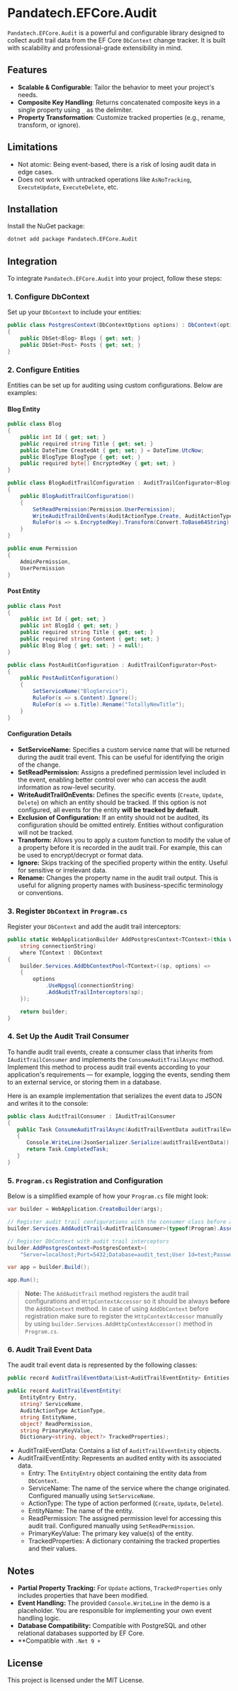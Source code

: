# Pandatech.EFCore.Audit

`Pandatech.EFCore.Audit` is a powerful and configurable library designed to collect audit trail data from the EF Core
`DbContext` change tracker. It is built with scalability and professional-grade extensibility in mind.

## Features

- **Scalable & Configurable**: Tailor the behavior to meet your project's needs.
- **Composite Key Handling**: Returns concatenated composite keys in a single property using `_` as the delimiter.
- **Property Transformation**: Customize tracked properties (e.g., rename, transform, or ignore).

## Limitations

- Not atomic: Being event-based, there is a risk of losing audit data in edge cases.
- Does not work with untracked operations like `AsNoTracking`, `ExecuteUpdate`, `ExecuteDelete`, etc.

## Installation

Install the NuGet package:

```bash
dotnet add package Pandatech.EFCore.Audit
```

## Integration

To integrate `Pandatech.EFCore.Audit` into your project, follow these steps:

### 1. Configure DbContext

Set up your `DbContext` to include your entities:

```csharp
public class PostgresContext(DbContextOptions options) : DbContext(options)
{
    public DbSet<Blog> Blogs { get; set; }
    public DbSet<Post> Posts { get; set; }
}
```

### 2. Configure Entities

Entities can be set up for auditing using custom configurations. Below are examples:

#### Blog Entity

```csharp
public class Blog
{
    public int Id { get; set; }
    public required string Title { get; set; }
    public DateTime CreatedAt { get; set; } = DateTime.UtcNow;
    public BlogType BlogType { get; set; }
    public required byte[] EncryptedKey { get; set; }
}

public class BlogAuditTrailConfiguration : AuditTrailConfigurator<Blog>
{
    public BlogAuditTrailConfiguration()
    {
        SetReadPermission(Permission.UserPermission);
        WriteAuditTrailOnEvents(AuditActionType.Create, AuditActionType.Update, AuditActionType.Delete);
        RuleFor(s => s.EncryptedKey).Transform(Convert.ToBase64String);
    }
}

public enum Permission
{
    AdminPermission,
    UserPermission
}
```

#### Post Entity

```csharp
public class Post
{
    public int Id { get; set; }
    public int BlogId { get; set; }
    public required string Title { get; set; }
    public required string Content { get; set; }
    public Blog Blog { get; set; } = null!;
}

public class PostAuditConfiguration : AuditTrailConfigurator<Post>
{
    public PostAuditConfiguration()
    {
        SetServiceName("BlogService");
        RuleFor(s => s.Content).Ignore();
        RuleFor(s => s.Title).Rename("TotallyNewTitle");
    }
}
```

#### Configuration Details

- **SetServiceName:** Specifies a custom service name that will be returned during the audit trail event. This can be
  useful for identifying the origin of the change.
- **SetReadPermission:** Assigns a predefined permission level included in the event, enabling better control over who
  can access the audit information as row-level security.
- **WriteAuditTrailOnEvents:** Defines the specific events (`Create`, `Update`, `Delete`) on which an entity should be
  tracked. If this option is not configured, all events for the entity **will be tracked by default**.
- **Exclusion of Configuration:** If an entity should not be audited, its configuration should be omitted entirely.
  Entities
  without configuration will not be tracked.
- **Transform:** Allows you to apply a custom function to modify the value of a property before it is recorded in the
  audit trail. For example, this can be used to encrypt/decrypt or format data.
- **Ignore:** Skips tracking of the specified property within the entity. Useful for sensitive or irrelevant data.
- **Rename:** Changes the property name in the audit trail output. This is useful for aligning property names with
  business-specific terminology or conventions.

### 3. Register `DbContext` in `Program.cs`

Register your `DbContext` and add the audit trail interceptors:

```csharp
public static WebApplicationBuilder AddPostgresContext<TContext>(this WebApplicationBuilder builder,
    string connectionString)
    where TContext : DbContext
{
    builder.Services.AddDbContextPool<TContext>((sp, options) =>
    {
        options
            .UseNpgsql(connectionString)
            .AddAuditTrailInterceptors(sp);
    });

    return builder;
}
```

### 4. Set Up the Audit Trail Consumer

To handle audit trail events, create a consumer class that inherits from `IAuditTrailConsumer` and implements the
`ConsumeAuditTrailAsync` method. Implement this method to process audit trail events according to your application's
requirements — for example, logging the events, sending them to an external service, or storing them in a database.

Here is an example implementation that serializes the event data to JSON and writes it to the console:

```csharp
public class AuditTrailConsumer : IAuditTrailConsumer
{
   public Task ConsumeAuditTrailAsync(AuditTrailEventData auditTrailEventData)
   {
      Console.WriteLine(JsonSerializer.Serialize(auditTrailEventData));
      return Task.CompletedTask;
   }
}
```

### 5. `Program.cs` Registration and Configuration

Below is a simplified example of how your `Program.cs` file might look:

```csharp
var builder = WebApplication.CreateBuilder(args);

// Register audit trail configurations with the consumer class before adding the DbContext
builder.Services.AddAuditTrail<AuditTrailConsumer>(typeof(Program).Assembly);

// Register DbContext with audit trail interceptors
builder.AddPostgresContext<PostgresContext>(
    "Server=localhost;Port=5432;Database=audit_test;User Id=test;Password=test;Pooling=true;");

var app = builder.Build();

app.Run();
```

> **Note:** The `AddAuditTrail` method registers the audit trail configurations and `HttpContextAccessor` so it should
> be always **before** the `AddDbContext` method. In case of using `AddDbContext` before registration make sure to
> register the `HttpContextAccessor` manually by using `builder.Services.AddHttpContextAccessor()` method in
`Program.cs`.

### 6. Audit Trail Event Data

The audit trail event data is represented by the following classes:

```csharp
public record AuditTrailEventData(List<AuditTrailEventEntity> Entities);

public record AuditTrailEventEntity(
    EntityEntry Entry,
    string? ServiceName,
    AuditActionType ActionType,
    string EntityName,
    object? ReadPermission,
    string PrimaryKeyValue,
    Dictionary<string, object?> TrackedProperties);
```

- AuditTrailEventData: Contains a list of `AuditTrailEventEntity` objects.
- AuditTrailEventEntity: Represents an audited entity with its associated data.
    - Entry: The `EntityEntry` object containing the entity data from `DbContext`.
    - ServiceName: The name of the service where the change originated. Configured manually using `SetServiceName`.
    - ActionType: The type of action performed (`Create`, `Update`, `Delete`).
    - EntityName: The name of the entity.
    - ReadPermission: The assigned permission level for accessing this audit trail. Configured manually using
      `SetReadPermission`.
    - PrimaryKeyValue: The primary key value(s) of the entity.
    - TrackedProperties: A dictionary containing the tracked properties and their values.

## Notes

- **Partial Property Tracking:** For `Update` actions, `TrackedProperties` only includes properties that have been
  modified.
- **Event Handling:** The provided `Console.WriteLine` in the demo is a placeholder. You are responsible for
  implementing your own event handling logic.
- **Database Compatibility:** Compatible with PostgreSQL and other relational databases supported by EF Core.
- **Compatible with `.Net 9 +`

## License

This project is licensed under the MIT License.